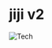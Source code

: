 # jiji v2

![Tech](https://skills-icons.vercel.app/api/icons?i=react,ts,vite,axios,tailwind,shadcnui,lucide)
